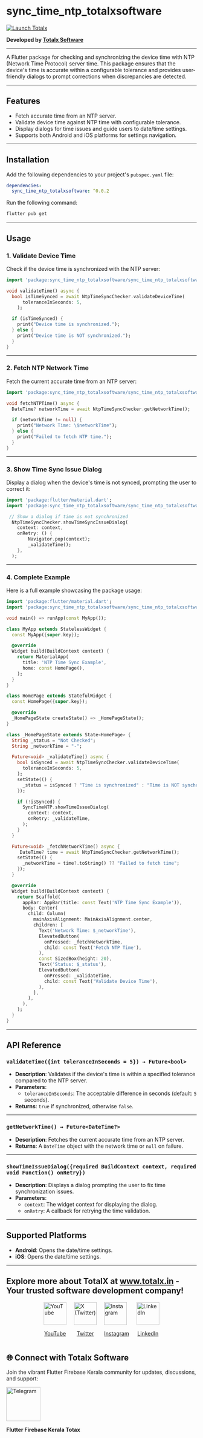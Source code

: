 # sync_time_ntp_totalxsoftware

<a href="https://totalx.in">
<img alt="Launch Totalx" src="https://totalx.in/assets/logo-k3HH3X3v.png">
</a>

<p><strong>Developed by <a rel="noopener" target="_new" style="--streaming-animation-state: var(--batch-play-state-1); --animation-rate: var(--batch-play-rate-1);" href="https://totalx.in"><span style="--animation-count: 18; --streaming-animation-state: var(--batch-play-state-2);">Totalx Software</span></a></strong></p>

---

A Flutter package for checking and synchronizing the device time with NTP (Network Time Protocol) server time. This package ensures that the device's time is accurate within a configurable tolerance and provides user-friendly dialogs to prompt corrections when discrepancies are detected.

---

## **Features**

- Fetch accurate time from an NTP server.
- Validate device time against NTP time with configurable tolerance.
- Display dialogs for time issues and guide users to date/time settings.
- Supports both Android and iOS platforms for settings navigation.

---

## **Installation**

Add the following dependencies to your project's `pubspec.yaml` file:

```yaml
dependencies:
  sync_time_ntp_totalxsoftware: ^0.0.2
```

Run the following command:

```bash
flutter pub get
```

---

## **Usage**

### **1. Validate Device Time**

Check if the device time is synchronized with the NTP server:

```dart
import 'package:sync_time_ntp_totalxsoftware/sync_time_ntp_totalxsoftware.dart';

void validateTime() async {
  bool isTimeSynced = await NtpTimeSyncChecker.validateDeviceTime(
      toleranceInSeconds: 5,
    );

  if (isTimeSynced) {
    print("Device time is synchronized.");
  } else {
    print("Device time is NOT synchronized.");
  }
}
```

---

### **2. Fetch NTP Network Time**

Fetch the current accurate time from an NTP server:

```dart
import 'package:sync_time_ntp_totalxsoftware/sync_time_ntp_totalxsoftware.dart';

void fetchNTPTime() async {
  DateTime? networkTime = await NtpTimeSyncChecker.getNetworkTime();

  if (networkTime != null) {
    print("Network Time: \$networkTime");
  } else {
    print("Failed to fetch NTP time.");
  }
}
```

---

### **3. Show Time Sync Issue Dialog**

Display a dialog when the device's time is not synced, prompting the user to correct it:

```dart
import 'package:flutter/material.dart';
import 'package:sync_time_ntp_totalxsoftware/sync_time_ntp_totalxsoftware.dart';

 // Show a dialog if time is not synchronized
  NtpTimeSyncChecker.showTimeSyncIssueDialog(
    context: context,
    onRetry: () {
        Navigator.pop(context);
        _validateTime();
    },
  );
```

---

### **4. Complete Example**

Here is a full example showcasing the package usage:

```dart
import 'package:flutter/material.dart';
import 'package:sync_time_ntp_totalxsoftware/sync_time_ntp_totalxsoftware.dart';

void main() => runApp(const MyApp());

class MyApp extends StatelessWidget {
  const MyApp({super.key});

  @override
  Widget build(BuildContext context) {
    return MaterialApp(
      title: 'NTP Time Sync Example',
      home: const HomePage(),
    );
  }
}

class HomePage extends StatefulWidget {
  const HomePage({super.key});

  @override
  _HomePageState createState() => _HomePageState();
}

class _HomePageState extends State<HomePage> {
  String _status = "Not Checked";
  String _networkTime = "-";

  Future<void> _validateTime() async {
    bool isSynced = await NtpTimeSyncChecker.validateDeviceTime(
      toleranceInSeconds: 5,
    );
    setState(() {
      _status = isSynced ? "Time is synchronized" : "Time is NOT synchronized!";
    });

    if (!isSynced) {
      SyncTimeNTP.showTimeIssueDialog(
        context: context,
        onRetry: _validateTime,
      );
    }
  }

  Future<void> _fetchNetworkTime() async {
     DateTime? time = await NtpTimeSyncChecker.getNetworkTime();
    setState(() {
      _networkTime = time?.toString() ?? "Failed to fetch time";
    });
  }

  @override
  Widget build(BuildContext context) {
    return Scaffold(
      appBar: AppBar(title: const Text('NTP Time Sync Example')),
      body: Center(
        child: Column(
          mainAxisAlignment: MainAxisAlignment.center,
          children: [
            Text('Network Time: $_networkTime'),
            ElevatedButton(
              onPressed: _fetchNetworkTime,
              child: const Text('Fetch NTP Time'),
            ),
            const SizedBox(height: 20),
            Text('Status: $_status'),
            ElevatedButton(
              onPressed: _validateTime,
              child: const Text('Validate Device Time'),
            ),
          ],
        ),
      ),
    );
  }
}
```

---

## **API Reference**

### `validateTime({int toleranceInSeconds = 5}) → Future<bool>`

- **Description**: Validates if the device's time is within a specified tolerance compared to the NTP server.
- **Parameters**:
  - `toleranceInSeconds`: The acceptable difference in seconds (default: `5` seconds).
- **Returns**: `true` if synchronized, otherwise `false`.

---

### `getNetworkTime() → Future<DateTime?>`

- **Description**: Fetches the current accurate time from an NTP server.
- **Returns**: A `DateTime` object with the network time or `null` on failure.

---

### `showTimeIssueDialog({required BuildContext context, required void Function() onRetry})`

- **Description**: Displays a dialog prompting the user to fix time synchronization issues.
- **Parameters**:
  - `context`: The widget context for displaying the dialog.
  - `onRetry`: A callback for retrying the time validation.

---

## **Supported Platforms**

- **Android**: Opens the date/time settings.
- **iOS**: Opens the date/time settings.

---

## Explore more about TotalX at www.totalx.in - Your trusted software development company!

<div style="display: flex; gap: 20px; justify-content: center; align-items: center; margin-top: 15px;"> <a href="https://www.youtube.com/channel/UCWysKlrrg4_a3W4Usw5MYKw" target="_blank"> <img src="https://cdn-icons-png.flaticon.com/512/1384/1384060.png" alt="YouTube" width="60" height="60"> <p style="text-align: center;">YouTube</p> </a> <a href="https://x.com/i/flow/login?redirect_after_login=%2FTOTALXsoftware" target="_blank"> <img src="https://cdn-icons-png.flaticon.com/512/733/733579.png" alt="X (Twitter)" width="60" height="60"> <p style="text-align: center;">Twitter</p> </a> <a href="https://www.instagram.com/totalx.in/" target="_blank"> <img src="https://cdn-icons-png.flaticon.com/512/1384/1384063.png" alt="Instagram" width="60" height="60"> <p style="text-align: center;">Instagram</p> </a> <a href="https://www.linkedin.com/company/total-x-softwares/" target="_blank"> <img src="https://cdn-icons-png.flaticon.com/512/145/145807.png" alt="LinkedIn" width="60" height="60"> <p style="text-align: center;">LinkedIn</p> </a> </div>

## 🌐 Connect with Totalx Software

Join the vibrant Flutter Firebase Kerala community for updates, discussions, and support:

<a href="https://t.me/Flutter_Firebase_Kerala" target="_blank" style="text-decoration: none;"> <img src="https://cdn-icons-png.flaticon.com/512/2111/2111646.png" alt="Telegram" width="90" height="90"> <p><b>Flutter Firebase Kerala Totax</b></p> </a>

